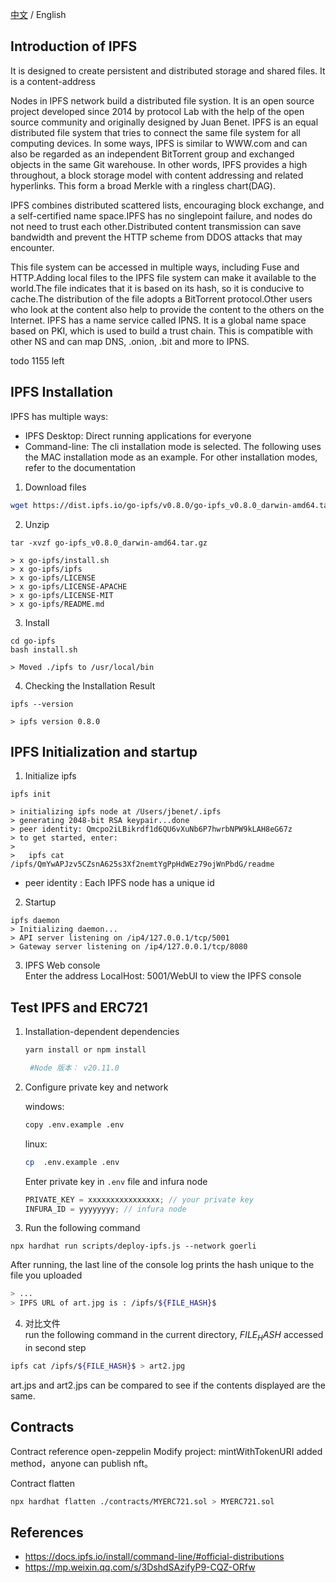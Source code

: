 [中文](./README-CN.md) / English

## Introduction of IPFS

It is designed to create persistent and distributed storage and shared files. It is a content-address

Nodes in IPFS network build a distributed file systion. It is an open source project developed since 2014 by protocol Lab with the help of the open source community and originally designed by Juan Benet.
IPFS is an equal distributed file system that tries to connect the same file system for all computing devices. In some ways, IPFS is similar to WWW.com and can also be regarded as an independent BitTorrent group and exchanged objects in the same Git warehouse. In other words, IPFS provides a high throughout, a block storage model with content addressing and related hyperlinks. This form a broad Merkle with a ringless chart(DAG).

IPFS combines distributed scattered lists, encouraging block exchange, and a self-certified name space.IPFS has no singlepoint failure, and nodes do not need to trust each other.Distributed content transmission can save bandwidth and prevent the HTTP scheme from DDOS attacks that may encounter.

This file system can be accessed in multiple ways, including Fuse and HTTP.Adding local files to the IPFS file system can make it available to the world.The file indicates that it is based on its hash, so it is conducive to cache.The distribution of the file adopts a BitTorrent protocol.Other users who look at the content also help to provide the content to the others on the Internet.
IPFS has a name service called IPNS. It is a global name space based on PKI, which is used to build a trust chain. This is compatible with other NS and can map DNS, .onion, .bit and more to IPNS.

todo 1155 left

## IPFS Installation

IPFS has multiple ways:

- IPFS Desktop: Direct running applications for everyone
- Command-line: The cli installation mode is selected. The following uses the MAC installation mode as an example. For other installation modes, refer to the documentation

1. Download files

```bash
wget https://dist.ipfs.io/go-ipfs/v0.8.0/go-ipfs_v0.8.0_darwin-amd64.tar.gz
```

2. Unzip

```angular2html
tar -xvzf go-ipfs_v0.8.0_darwin-amd64.tar.gz

> x go-ipfs/install.sh
> x go-ipfs/ipfs
> x go-ipfs/LICENSE
> x go-ipfs/LICENSE-APACHE
> x go-ipfs/LICENSE-MIT
> x go-ipfs/README.md
```

3. Install

```angular2html
cd go-ipfs
bash install.sh

> Moved ./ipfs to /usr/local/bin
```

4. Checking the Installation Result

```angular2html
ipfs --version

> ipfs version 0.8.0
```

## IPFS Initialization and startup

1. Initialize ipfs

```angular2html
ipfs init

> initializing ipfs node at /Users/jbenet/.ipfs
> generating 2048-bit RSA keypair...done
> peer identity: Qmcpo2iLBikrdf1d6QU6vXuNb6P7hwrbNPW9kLAH8eG67z
> to get started, enter:
>
>   ipfs cat /ipfs/QmYwAPJzv5CZsnA625s3Xf2nemtYgPpHdWEz79ojWnPbdG/readme
```

- peer identity : Each IPFS node has a unique id

2. Startup

```angular2html
ipfs daemon
> Initializing daemon...
> API server listening on /ip4/127.0.0.1/tcp/5001
> Gateway server listening on /ip4/127.0.0.1/tcp/8080
```

3. IPFS Web console  
   Enter the address LocalHost: 5001/WebUI to view the IPFS console

## Test IPFS and ERC721

1. Installation-dependent dependencies

   ```bash
   yarn install or npm install

    #Node 版本： v20.11.0
   ```

2. Configure private key and network

   windows:

   ```bash
   copy .env.example .env
   ```

   linux:

   ```bash
   cp  .env.example .env
   ```

   Enter private key in `.env` file and infura node

   ```js
   PRIVATE_KEY = xxxxxxxxxxxxxxxx; // your private key
   INFURA_ID = yyyyyyyy; // infura node
   ```

3. Run the following command

```angular2html
npx hardhat run scripts/deploy-ipfs.js --network goerli
```

After running, the last line of the console log prints the hash unique to the file you uploaded

```bash
> ...
> IPFS URL of art.jpg is : /ipfs/${FILE_HASH}$
```

4. 对比文件  
   run the following command in the current directory, _${FILE_HASH}$_ accessed in second step

```bash
ipfs cat /ipfs/${FILE_HASH}$ > art2.jpg
```

art.jps and art2.jps can be compared to see if the contents displayed are the same.

## Contracts

Contract reference open-zeppelin
Modify project: mintWithTokenURI added method，anyone can publish nft。

Contract flatten

```bash
npx hardhat flatten ./contracts/MYERC721.sol > MYERC721.sol
```

## References

- https://docs.ipfs.io/install/command-line/#official-distributions
- https://mp.weixin.qq.com/s/3DshdSAzifyP9-CQZ-ORfw
